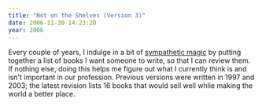 ```yaml
---
title: "Not on the Shelves (Version 3)"
date: 2006-11-30 14:23:20
year: 2006
---
```

Every couple of years, I indulge in a bit of <a href="http://en.wikipedia.org/wiki/Sympathetic_magic">sympathetic magic</a> by putting together a list of books I want someone to write, so that I can review them.  If nothing else, doing this helps me figure out what I currently think is and isn't important in our profession.  Previous versions were written in 1997 and 2003; the latest revision lists 16 books that would sell well whlie making the world a better place.
